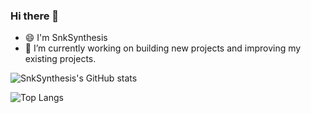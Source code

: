 ### Hi there 👋

* 😄 I'm SnkSynthesis
* 🔭 I’m currently working on building new projects and improving my existing projects.

![SnkSynthesis's GitHub stats](https://github-readme-stats.vercel.app/api?username=SnkSynthesis&count_private=true&show_icons=true)

![Top Langs](https://github-readme-stats.vercel.app/api/top-langs/?username=SnkSynthesis&langs_count=10&count_private=true)




<!--
**SnkSynthesis/SnkSynthesis** is a ✨ _special_ ✨ repository because its `README.md` (this file) appears on your GitHub profile.

Here are some ideas to get you started:

- 🔭 I’m currently working on ...
- 🌱 I’m currently learning ...
- 👯 I’m looking to collaborate on ...
- 🤔 I’m looking for help with ...
- 💬 Ask me about ...
- 📫 How to reach me: ...
- 😄 Pronouns: ...
- ⚡ Fun fact: ...
-->
